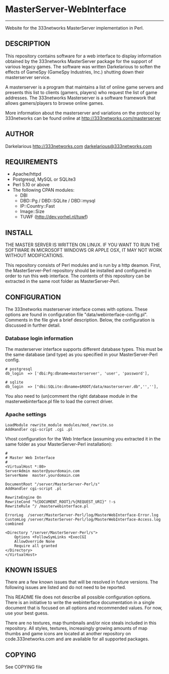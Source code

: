 # MasterServer-WebInterface
---

Website for the 333networks MasterServer implementation in Perl.

## DESCRIPTION

This repository contains software for a web interface to display information obtained by the 333networks MasterServer package for the support of various legacy games. The software was written Darkelarious to soften the effects of GameSpy (GameSpy Industries, Inc.) shutting down their masterserver service.

A masterserver is a program that maintains a list of online game servers and presents this list to clients (gamers, players) who request the list of game addresses. The 333networks Masterserver is a software framework that allows gamers/players to browse online games.

More information about the masterserver and variations on the protocol by 333networks can be found online at http://333networks.com/masterserver


## AUTHOR
Darkelarious
http://333networks.com
darkelarious@333networks.com

## REQUIREMENTS
* Apache/httpd
* Postgresql, MySQL or SQLite3
* Perl 5.10 or above
* The following CPAN modules:
    * DBI
    * DBD::Pg / DBD::SQLite / DBD::mysql
    * IP::Country::Fast
    * Image::Size
    * TUWF (http://dev.yorhel.nl/tuwf)

## INSTALL
THE MASTER SERVER IS WRITTEN ON LINUX. IF YOU WANT TO RUN THE SOFTWARE IN MICROSOFT WINDOWS OR APPLE OSX, IT MAY NOT WORK WITHOUT MODIFICATIONS.

This repository consists of Perl modules and is run by a http deamon. First, the MasterServer-Perl repository should be installed and configured in order to run this web interface. The contents of this repository can be extracted in the same root folder as MasterServer-Perl.

## CONFIGURATION
The 333networks masterserver interface comes with options. These options are found in configuration file "data/webinterface-config.pl". Comments in the file give a brief description. Below, the configuration is discussed in further detail.

### Database login information

The masterserver interface supports different database types. This must be the same database (and type) as you specified in your MasterServer-Perl config.

```
# postgresql
db_login  => ['dbi:Pg:dbname=masterserver', 'user', 'password'],

# sqlite
db_login  => ["dbi:SQLite:dbname=$ROOT/data/masterserver.db",'',''], 
```

You also need to (un)comment the right database module in the masterwebinterface.pl file to load the correct driver.

### Apache settings
```
LoadModule rewrite_module modules/mod_rewrite.so
AddHandler cgi-script .cgi .pl
```

Vhost configuration for the Web Interface (assuming you extracted it in the same folder as your MasterServer-Perl installation):

```
#
# Master Web Interface
#
<VirtualHost *:80>
ServerAdmin master@yourdomain.com
ServerName  master.yourdomain.com

DocumentRoot "/server/MasterServer-Perl/s"
AddHandler cgi-script .pl

RewriteEngine On
RewriteCond "%{DOCUMENT_ROOT}/%{REQUEST_URI}" !-s
RewriteRule ^/ /masterwebinterface.pl

ErrorLog  /server/MasterServer-Perl/log/MasterWebInterface-Error.log
CustomLog /server/MasterServer-Perl/log/MasterWebInterface-Access.log combined

<Directory "/server/MasterServer-Perl/s">
    Options +FollowSymLinks +ExecCGI
    AllowOverride None
    Require all granted
</Directory>
</VirtualHost>
```

## KNOWN ISSUES
There are a few known issues that will be resolved in future versions. The following issues are listed and do not need to be reported.

This README file does not describe all possible configuration options. There is an initiative to write the webinterface documentation in a single document that is focused on all options and recommended values. For now, use your best guess.

There are no textures, map thumbnails and/or nice steals included in this repository. All styles, textures, increasingly growing amounts of map thumbs and game icons are located at another repository on code.333networks.com and are available for all supported packages.

## COPYING
See COPYING file
